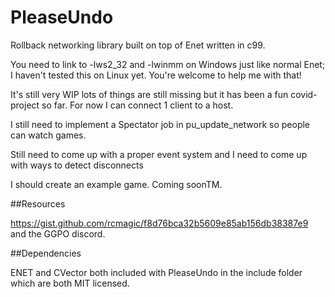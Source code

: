 # PleaseUndo

Rollback networking library built on top of Enet written in c99.

You need to link to -lws2_32 and -lwinmm on Windows just like normal Enet;
I haven't tested this on Linux yet. You're welcome to help me with that!

It's still very WIP lots of things are still missing but it has been a fun covid-project so far.
For now I can connect 1 client to a host.

I still need to implement a Spectator job in pu_update_network so people can watch games.

Still need to come up with a proper event system and I need to come up with ways to detect disconnects

I should create an example game. Coming soonTM.

##Resources

https://gist.github.com/rcmagic/f8d76bca32b5609e85ab156db38387e9 and the GGPO discord.

##Dependencies

ENET and CVector both included with PleaseUndo in the include folder which are both MIT licensed.
